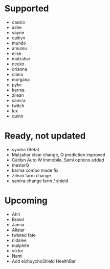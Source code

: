 # Supported
- cassio
- ashe
- vayne
- caitlyn
- mundo
- amumu
- elise
- malzahar
- neeko
- orianna
- diana
- morgana
- pyke
- karma
- zilean
- samira
- twitch
- lux
- quinn
# Ready, not updated
- syndra (Beta)
- Malzahar clear change, Q prediction improved
- Caitlyn Auto W Immobile, Semi options added
- masterQ
- karma combo mode fix
- Zilean farm change
- samira change farm / shield
# Upcoming
- Ahri
- Brand
- Janna
- Alistar 
- twisted fate
- nidalee
- malphite
- viktor
- Nami
- Add elchuychoShield HealthBar
